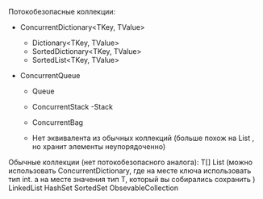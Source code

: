Потокобезопасные коллекции:

 - ConcurrentDictionary<TKey, TValue>
	 - Dictionary<TKey, TValue>
	 - SortedDictionary<TKey, TValue>
	 - SortedList<TKey, TValue>

- ConcurrentQueue<T>
	- Queue<T>

   - ConcurrentStack<T>
	 -Stack<T>

   - ConcurrentBag<T>
	- Нет эквивалента из обычных коллекций (больше похож на List<T> , но хранит элементы неупорядоченно)

Обычные коллекции (нет потокобезопасного аналога):
T[]
List<T> (можно использовать ConcurrentDictionary, где на месте ключа использовать тип int. а на месте значения тип T, который вы собирались сохранить )
LinkedList<T>
HashSet<T>
SortedSet<T>
ObsevableCollection<T>